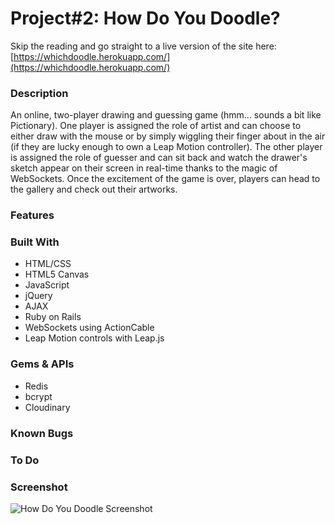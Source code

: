 # Project#2: How Do You Doodle?

Skip the reading and go straight to a live version of the site here: [https://whichdoodle.herokuapp.com/](https://whichdoodle.herokuapp.com/)

### Description
An online, two-player drawing and guessing game (hmm... sounds a bit like Pictionary). One player is assigned the role of artist and can choose to either draw with the mouse or by simply wiggling their finger about in the air (if they are lucky enough to own a Leap Motion controller). The other player is assigned the role of guesser and can sit back and watch the drawer's sketch appear on their screen in real-time thanks to the magic of WebSockets. Once the excitement of the game is over, players can head to the gallery and check out their artworks.

### Features


### Built With
- HTML/CSS
- HTML5 Canvas
- JavaScript
- jQuery
- AJAX
- Ruby on Rails
- WebSockets using ActionCable
- Leap Motion controls with Leap.js

### Gems & APIs
- Redis
- bcrypt
- Cloudinary

### Known Bugs


### To Do


### Screenshot
![How Do You Doodle Screenshot](https://i.imgur.com/v4MDyiA.jpg)
